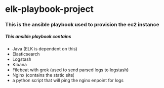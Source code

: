 # elk-playbook-project
### This is the ansible playbook used to provision the ec2 instance
##### This ansible playbook contains
* Java (ELK is dependent on this)
* Elasticsearch
* Logstash
* Kibana
* Filebeat with grok (used to send parsed logs to logstash)
* Nginx (contains the static site)
* a python script that will ping the nginx enpoint for logs
